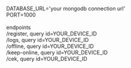 DATABASE_URL='your mongodb connection url'<br>
PORT=1000
<br>
<br>
endpoints<br>
/register, query id=YOUR_DEVICE_ID<br>
/logs, query id=YOUR_DEVICE_ID<br>
/offline, query id=YOUR_DEVICE_ID<br>
/keep-online, query id=YOUR_DEVICE_ID<br>
/cek, query id=YOUR_DEVICE_ID<br>
